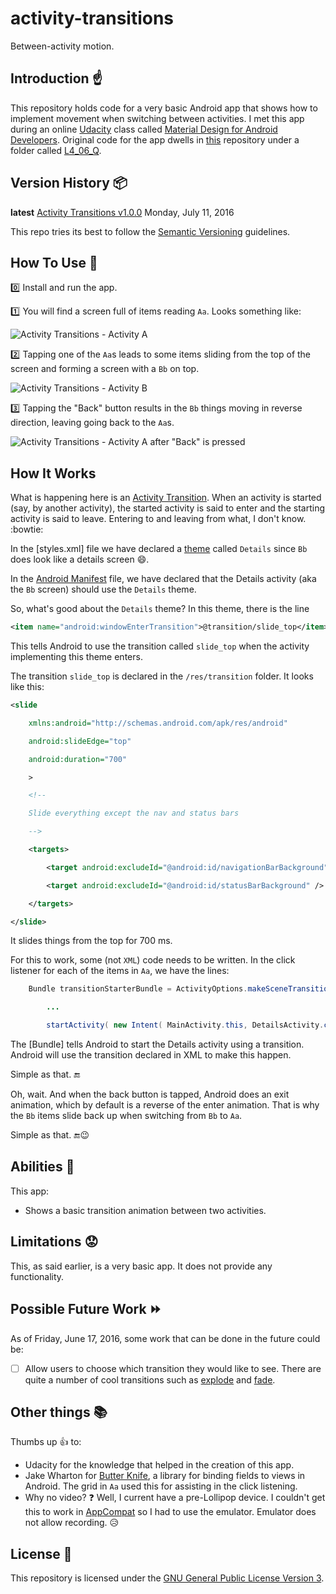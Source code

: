 # activity-transitions

Between-activity motion.

## Introduction :point_up:

This repository holds code for a very basic Android app that shows how to implement movement when switching between activities. I met this app during an online [Udacity](https://www.udacity.com/) class called [Material Design for Android Developers](https://www.udacity.com/course/material-design-for-android-developers--ud862). Original code for the app dwells in [this](https://github.com/udacity/ud862-samples) repository under a folder called [L4_06_Q](https://github.com/udacity/ud862-samples/tree/master/L4_06_Q).

## Version History :package:

**latest** 	[Activity Transitions v1.0.0](https://github.com/joshua-kairu/activity-transitions/releases/download/v1.0.0/Activity-Transitions-v1.0.0.apk) 	Monday, July 11, 2016

This repo tries its best to follow the [Semantic Versioning](http://semver.org/) guidelines.

## How To Use :wrench:

:zero: Install and run the app.

:one: You will find a screen full of items reading `Aa`. Looks something like:

![Activity Transitions - Activity A](screenshots/activity-transitions-activity-a-2016-06-17-110912.png) 

:two: Tapping one of the `Aa`s leads to some items sliding from the top of the screen and forming a screen with a `Bb` on top.

![Activity Transitions - Activity B](screenshots/activity-transitions-activity-b-2016-06-17-110912.png) 

:three: Tapping the "Back" button results in the `Bb` things moving in reverse direction, leaving going back to the `Aa`s.

![Activity Transitions - Activity A after "Back" is pressed](screenshots/activity-transitions-activity-a-2016-06-17-110912.png) 

## How It Works

What is happening here is an [Activity Transition](https://developer.android.com/training/material/animations.html#Transitions). When an activity is started (say, by another activity), the started activity is said to enter and the starting activity is said to leave. Entering to and leaving from what, I don't know. :bowtie:  

In the [styles.xml] file we have declared a [theme](https://developer.android.com/guide/topics/ui/themes.html#DefiningStyles) called `Details` since `Bb` does look like a details screen :smile:. 

In the [Android Manifest](https://developer.android.com/guide/topics/manifest/manifest-intro.html) file, we have declared that the Details activity (aka the `Bb` screen) should use the `Details` theme.

So, what's good about the `Details` theme? In this theme, there is the line 

```xml 
<item name="android:windowEnterTransition">@transition/slide_top</item>
```

This tells Android to use the transition called `slide_top` when the activity implementing this theme enters.

The transition `slide_top` is declared in the `/res/transition` folder. It looks like this:

```xml
<slide

    xmlns:android="http://schemas.android.com/apk/res/android"

    android:slideEdge="top"

    android:duration="700"

    >

    <!--

    Slide everything except the nav and status bars

    -->

    <targets>

        <target android:excludeId="@android:id/navigationBarBackground" />

        <target android:excludeId="@android:id/statusBarBackground" />

    </targets>

</slide>
```

It slides things from the top for 700 ms.

For this to work, some (not `XML`) code needs to be written. In the click listener for each of the items in `Aa`, we have the lines:

```java
	Bundle transitionStarterBundle = ActivityOptions.makeSceneTransitionAnimation( MainActivity.this ).toBundle();

        ...

        startActivity( new Intent( MainActivity.this, DetailsActivity.class ), transitionStarterBundle );
```

The [Bundle] tells Android to start the Details activity using a transition. Android will use the transition declared in XML to make this happen.

Simple as that. :end:

Oh, wait. And when the back button is tapped, Android does an exit animation, which by default is a reverse of the enter animation. That is why the `Bb` items slide back up when switching from `Bb` to `Aa`.

Simple as that. :end::wink:

## Abilities :muscle:

This app:
* Shows a basic transition animation between two activities.

## Limitations :worried:

This, as said earlier, is a very basic app. It does not provide any functionality.

## Possible Future Work :fast_forward:

As of Friday, June 17, 2016, some work that can be done in the future could be: 
- [ ] Allow users to choose which transition they would like to see. There are quite a number of cool transitions such as [explode](https://developer.android.com/reference/android/transition/Explode.html) and [fade](https://developer.android.com/reference/android/transition/Fade.html). 

## Other things :books:

Thumbs up :+1: to:
* Udacity for the knowledge that helped in the creation of this app.
* Jake Wharton for [Butter Knife](http://jakewharton.github.io/butterknife/), a library for binding fields to views in Android. The grid in `Aa` used this for assisting in the click listening.
* Why no video? :question: Well, I current have a pre-Lollipop device. I couldn't get this to work in [AppCompat](https://developer.android.com/topic/libraries/support-library/features.html#v7-appcompat) so I had to use the emulator. Emulator does not allow recording. :disappointed_relieved: 

## License :lock_with_ink_pen:

This repository is licensed under the [GNU General Public License Version 3](http://www.gnu.org/licenses/gpl-3.0.en.html).
